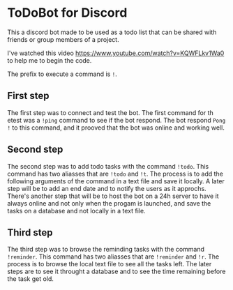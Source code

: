 # ToDoBot for Discord

This a discord bot made to be used as a todo list that can be shared with friends or group members of a project.

I've watched this video https://www.youtube.com/watch?v=KQWFLkv1Wa0 to help me to begin the code.

The prefix to execute a command is `!`.

## First step

The first step was to connect and test the bot. The first command for th etest was a `!ping` command to see if the bot respond.
The bot respond `Pong !` to this command, and it prooved that the bot was online and working well.

## Second step

The second step was to add todo tasks with the command `!todo`.
This command has two aliasses that are `!todo` and `!t`.
The process is to add the following arguments of the command in a text file and save it locally. 
A later step will be to add an end date and to notify the users as it approchs. There's another step that will be to host the bot on a 24h server to have it always online and not only when the progam is launched, and save the tasks on a database and not locally in a text file.

## Third step

The third step was to browse the reminding tasks with the command `!reminder`.
This command has two aliasses that are `!reminder` and `!r`.
The process is to browse the local text file to see all the tasks left.
The later steps are to see it throught a database and to see the time remaining before the task get old.
